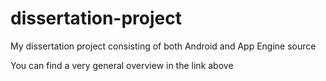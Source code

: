 dissertation-project
====================

My dissertation project consisting of both Android and App Engine source

You can find a very general overview in the link above
